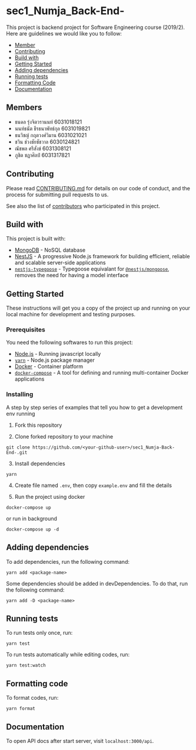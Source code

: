 # sec1_Numja_Back-End-

This project is backend project for Software Engineering course (2019/2). Here are guidelines we would like you to follow:
- [Member](#members)
- [Contributing](#contributing)
- [Build with](@build-with)
- [Getting Started](#getting-start)
- [Adding dependencies](#adding-dependencies)
- [Running tests](#running-tests)
- [Formatting Code](#formatting-code)
- [Documentation](#documentation)

## Members
 
- ธนดล รุ่งจิตวรานนท์ 6031018121 
- นนท์ธนัต ธีรธนาพัทธ์กุล 6031019821
- ธนวิชญ์ กฤตวงศ์วิมาน 6031021021 
- ชวิน ช่วงชัยชัชวาล 6030124821
- ณัชพล ศรีสังข์ 6031308121
- ภูชิต ชฎาศิลป์ 6031317821

## Contributing

Please read [CONTRIBUTING.md](CONTRIBUTING.md) for details on our code of conduct, and the process for submitting pull requests to us.

See also the list of [contributors](https://github.com/2110423-2019-2/sec1_Numja-Back-End-/graphs/contributors) who participated in this project.

## Build with

This project is built with:
* [MongoDB](https://www.mongodb.com/) - NoSQL database
* [NestJS](https://nestjs.com/) - A progressive Node.js framework for building efficient, reliable and scalable server-side applications
* [`nestjs-typegoose`](https://github.com/kpfromer/nestjs-typegoose) - Typegoose equivalant for [`@nestjs/mongoose`](https://docs.nestjs.com/techniques/mongodb), removes the need for having a model interface

## Getting Started

These instructions will get you a copy of the project up and running on your local machine for development and testing purposes.

### Prerequisites

You need the following softwares to run this project:
* [Node.js](https://nodejs.org/en/) - Running javascript locally
* [`yarn`](https://yarnpkg.com/en/) - Node.js package manager
* [Docker](https://www.docker.com/) - Container platform
* [`docker-compose`](https://docs.docker.com/compose/) - A tool for defining and running multi-container Docker applications

### Installing

A step by step series of examples that tell you how to get a development env running

1. Fork this repository

2. Clone forked repository to your machine

```
git clone https://github.com/<your-github-user>/sec1_Numja-Back-End-.git
```

3. Install dependencies

```
yarn
```

4. Create file named `.env`, then copy `example.env` and fill the details

5. Run the project using docker

```
docker-compose up
```
or run in background
```
docker-compose up -d
```

## Adding dependencies

To add dependencies, run the following command:
```
yarn add <package-name>
```
Some dependencies should be added in devDependencies. To do that, run the following command:
```
yarn add -D <package-name>
```

## Running tests

To run tests only once, run:
```
yarn test
```
To run tests automatically while editing codes, run:
```
yarn test:watch
```

## Formatting code

To format codes, run:
```
yarn format
```

## Documentation

To open API docs after start server, visit `localhost:3000/api`.